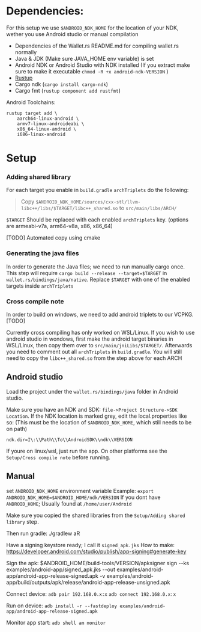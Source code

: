 # Dependencies:
For this setup we use `$ANDROID_NDK_HOME` for the location of your NDK, wether you use Android studio or manual compilation

- Dependencies of the Wallet.rs README.md for compiling wallet.rs normally
- Java & JDK (Make sure JAVA_HOME env variable) is set
- Android NDK or Android Studio with NDK installed (If you extract make sure to make it executable `chmod -R +x android-ndk-VERSION` )
- [Rustup](https://rustup.rs/)
- Cargo ndk (`cargo install cargo-ndk`)
- Cargo fmt (`rustup component add rustfmt`)

Android Toolchains: 
```
rustup target add \
    aarch64-linux-android \
    armv7-linux-androideabi \
    x86_64-linux-android \
    i686-linux-android
```

# Setup

### Adding shared library
For each target you enable in `build.gradle` `archTriplets` do the following:
> Copy `$ANDROID_NDK_HOME/sources/cxx-stl/llvm-libc++/libs/$TARGET/libc++_shared.so`
> to `src/main/libs/ARCH/`

`$TARGET` Should be replaced with each enabled `archTriplets` key. (options are armeabi-v7a, arm64-v8a, x86, x86_64)

[TODO] Automated copy using cmake

### Generating the java files
In order to generate the Java files; we need to run manually cargo once. 
This step will require `cargo build --release --target=$TARGET` in `wallet.rs/bindings/java/native`.
Replace `$TARGET` with one of the enabled targets inside `archTriplets`

### Cross compile note

In order to build on windows, we need to add android triplets to our VCPKG. 
[TODO]

Currently cross compiling has only worked on WSL/Linux.
If you wish to use android studio in wondows, first make the android target binaries in WSL/Linux, then copy them over to `src/main/jniLibs/$TARGET/`. Afterwards you need to comment out all `archTriplets` in `build.gradle`. You will still need to copy the `libc++_shared.so` from the step above for each ARCH

## Android studio

Load the project under the `wallet.rs/bindings/java` folder in Android studio.

Make sure you have an NDK and SDK: `file->Project Structure->SDK Location`. If the NDK location is marked grey, edit the local.properties like so: (This must be the location of `$ANDROID_NDK_HOME`, which still needs to be on path)
```
ndk.dir=I\:\\Path\\To\\AndroidSDK\\ndk\\VERSION
```

If youre on linux/wsl, just run the app. On other platforms see the `Setup/Cross compile note` before running.

## Manual

set `ANDROID_NDK_HOME` environment variable
Example: `export ANDROID_NDK_HOME=$ANDROID_HOME/ndk/VERSION`
If you dont have `ANDROID_HOME`; Usually found at `/home/user/Android`

Make sure you copied the shared libraries from the `Setup/Adding shared library` step.

Then run gradle:
./gradlew aR


Have a signing keystore ready; I call it `signed_apk.jks`
How to make: https://developer.android.com/studio/publish/app-signing#generate-key

Sign the apk:
$ANDROID_HOME/build-tools/VERSION/apksigner sign --ks examples/android-app/signed_apk.jks --out examples/android-app/android-app-release-signed.apk -v examples/android-app/build/outputs/apk/release/android-app-release-unsigned.apk

Connect device:
`adb pair 192.168.0.x:x` 
`adb connect 192.168.0.x:x`

Run on device:
`adb install -r --fastdeploy examples/android-app/android-app-release-signed.apk`

Monitor app start:
`adb shell am monitor`